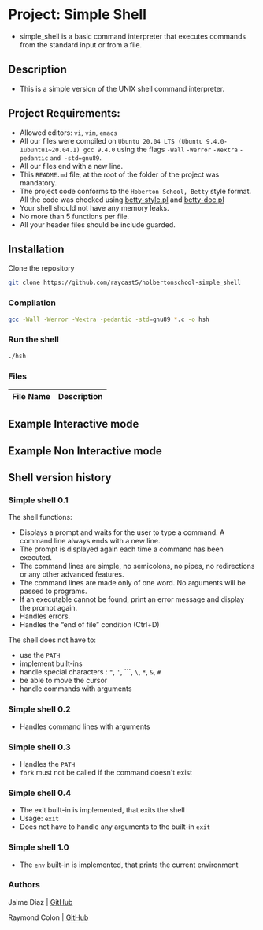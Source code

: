 # Project: Simple Shell

- simple_shell is a basic command interpreter that executes commands from the standard input or from a file.

## Description

- This is a simple version of the UNIX shell command interpreter. 

## Project Requirements:

- Allowed editors: `vi`, `vim`, `emacs`
- All our files were compiled on `Ubuntu 20.04 LTS (Ubuntu 9.4.0-1ubuntu1~20.04.1) gcc 9.4.0` using the flags `-Wall` `-Werror` `-Wextra` `-pedantic` `and -std=gnu89`.
-  All our files end with a new line.
-  This `README.md` file, at the root of the folder of the project was mandatory.
-  The project code conforms to the `Hoberton School, Betty` style format. All the code was checked using [betty-style.pl](https://github.com/holbertonschool/Betty/blob/master/betty-style.pl "betty-style.pl") and [betty-doc.pl](https://github.com/holbertonschool/Betty/blob/master/betty-doc.pl "betty-doc.pl")
-  Your shell should not have any memory leaks.
-  No more than 5 functions per file.
-  All your header files should be include guarded.

## Installation
Clone the repository
```bash
git clone https://github.com/raycast5/holbertonschool-simple_shell
```
### Compilation
```bash
gcc -Wall -Werror -Wextra -pedantic -std=gnu89 *.c -o hsh
```
### Run the shell
```bash
./hsh
```
### Files
| File Name | Description |
| ------ | ------ |

## Example Interactive mode

## Example Non Interactive mode

## Shell version history

### Simple shell 0.1

The shell functions:
- Displays a prompt and waits for the user to type a command. A command line always ends with a new line.
- The prompt is displayed again each time a command has been executed.
- The command lines are simple, no semicolons, no pipes, no redirections or any other advanced features.
- The command lines are made only of one word. No arguments will be passed to programs.
- If an executable cannot be found, print an error message and display the prompt again.
- Handles errors.
- Handles the “end of file” condition (Ctrl+D)

The shell does not have to:
- use the `PATH`
- implement built-ins
- handle special characters : `"`, `'`, ```, `\`, `*`, `&`, `#`
- be able to move the cursor
- handle commands with arguments

### Simple shell 0.2

- Handles command lines with arguments

### Simple shell 0.3

- Handles the `PATH`
- `fork` must not be called if the command doesn't exist

### Simple shell 0.4

- The exit built-in is implemented, that exits the shell
- Usage: `exit`
- Does not have to handle any arguments to the built-in `exit`

### Simple shell 1.0

- The `env` built-in is implemented, that prints the current environment

### Authors

Jaime Diaz | [GitHub](https://github.com/jaimeBalseiro)

Raymond Colon | [GitHub](https://github.com/raycast5)
